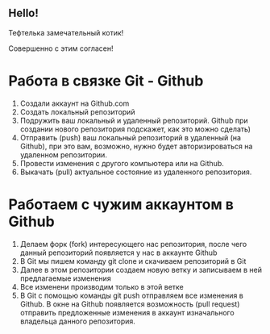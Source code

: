 ## Hello!

Тефтелька замечательный котик!

Совершенно с этим согласен!

# Работа в связке Git - Github

1. Создали аккаунт на Github.com
2. Создать локальный репозиторий
3. Подружить ваш локальный и удаленный репозиторий. Github при создании нового репозитория подскажет, как это можно сделать)
4. Отправить (push) ваш локальный репозиторий в удаленный (на Github), при это вам, возможно, нужно будет авторизироваться на удаленном репозитории.
5. Провести изменения с другого компьютера или на Github.
6. Выкачать (pull) актуальное состояние из удаленного репозитория. 

# Работаем с чужим аккаунтом в Github

1. Делаем форк (fork) интересующего нас репозитория, после чего данный репозиторий появляется у нас в аккаунте Github
2. В Git мы пишем команду git clone и скачиваем репозиторий в Git
3. Далее в этом репозитории создаем новую ветку и записываем в ней предлагаемые изменения
4. Все изменени производим только в этой ветке
5. В Git с помощью команды git push отправляем все изменения в Github.
В окне на Github появляется возможность (pull request) отправить предложенные изменения в аккаунт изначального владельца данного репозитория.
